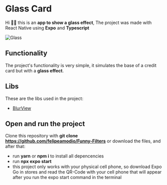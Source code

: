 
# Glass Card

Hi 🖖🏽 this is an **app to show a glass effect**, The project was made with React Native using **Expo** and **Typescript**

![Glass](https://github.com/felipeamodio/filter-clickup/blob/master/glass.png)

## Functionality
The project's functionality is very simple, it simulates the base of a credit card but with a **glass effect**.

## Libs

These are the libs used in the project:
- [BlurView](https://docs.expo.dev/versions/latest/sdk/blur-view/)

## Open and run the project

Clone this repository with **git clone https://github.com/felipeamodio/Funny-Filters** or download the files, and after that:
- run **yarn** or **npm i** to install all depencencies 
- run **npx expo start**
- this project only works with your physical cell phone, so download Expo Go in stores and read the QR-Code with your cell phone that will appear after you run the expo start command in the terminal